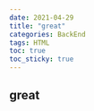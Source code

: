 ```yaml
---
date: 2021-04-29
title: "great"
categories: BackEnd
tags: HTML
toc: true  
toc_sticky: true 
---
```


## great
